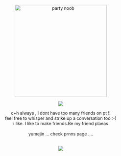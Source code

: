 

<p align="center">
    <img width="300" src="https://file.garden/ZlS7CzBYblwbIgQe/tumblr_5ab595e31d444d1de50be12f359a0310_df3f0245_1280.png" alt="party noob">
<p align="center">
  <a href="https://github.com/kittinan/spotify-github-profile">
    <img src="https://spotify-github-profile.kittinanx.com/api/view?uid=31zl7hw22zhokhjpvxc7qmj65dhy&cover_image=true&theme=novatorem&show_offline=false&background_color=121212&interchange=false&bar_color=804eb1&bar_color_cover=false">
  </a>
</p>
        <p align="center">c+h always , i dont have too many friends on pt !!<br>feel free to whisper and strike up a conversation too :-)<br> i like. I like to make friends.Be my friend plaeas<br><br>yumejin ... check prnns page ....
<br><br>
<p align=center> <img src=https://komarev.com/ghpvc/?username=villicrow&color=8F5689&style=flat-square&label=❄>
